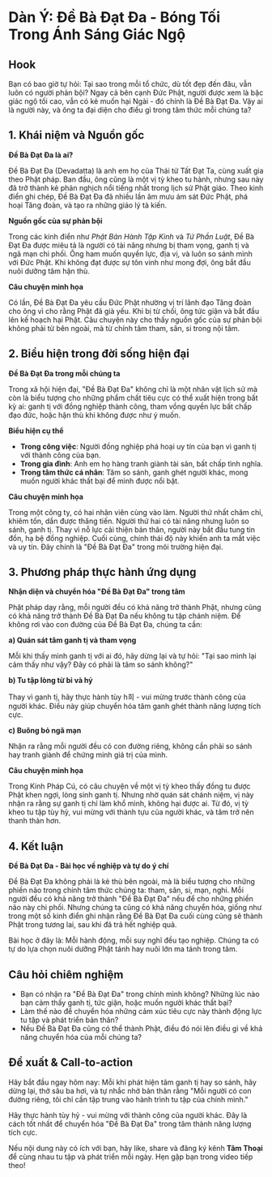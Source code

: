 # Dàn Ý: Đề Bà Đạt Đa - Bóng Tối Trong Ánh Sáng Giác Ngộ

## Hook
Bạn có bao giờ tự hỏi: Tại sao trong mỗi tổ chức, dù tốt đẹp đến đâu, vẫn luôn có người phản bội? Ngay cả bên cạnh Đức Phật, người được xem là bậc giác ngộ tối cao, vẫn có kẻ muốn hại Ngài - đó chính là Đề Bà Đạt Đa. Vậy ai là người này, và ông ta đại diện cho điều gì trong tâm thức mỗi chúng ta?

## 1. Khái niệm và Nguồn gốc

**Đề Bà Đạt Đa là ai?**

Đề Bà Đạt Đa (Devadatta) là anh em họ của Thái tử Tất Đạt Ta, cùng xuất gia theo Phật pháp. Ban đầu, ông cũng là một vị tỳ kheo tu hành, nhưng sau này đã trở thành kẻ phản nghịch nổi tiếng nhất trong lịch sử Phật giáo. Theo kinh điển ghi chép, Đề Bà Đạt Đa đã nhiều lần âm mưu ám sát Đức Phật, phá hoại Tăng đoàn, và tạo ra những giáo lý tà kiến.

**Nguồn gốc của sự phản bội**

Trong các kinh điển như *Phật Bản Hành Tập Kinh* và *Tứ Phần Luật*, Đề Bà Đạt Đa được miêu tả là người có tài năng nhưng bị tham vọng, ganh tị và ngã mạn chi phối. Ông ham muốn quyền lực, địa vị, và luôn so sánh mình với Đức Phật. Khi không đạt được sự tôn vinh như mong đợi, ông bắt đầu nuôi dưỡng tâm hận thù.

**Câu chuyện minh họa**

Có lần, Đề Bà Đạt Đa yêu cầu Đức Phật nhường vị trí lãnh đạo Tăng đoàn cho ông vì cho rằng Phật đã già yếu. Khi bị từ chối, ông tức giận và bắt đầu lên kế hoạch hại Phật. Câu chuyện này cho thấy nguồn gốc của sự phản bội không phải từ bên ngoài, mà từ chính tâm tham, sân, si trong nội tâm.

## 2. Biểu hiện trong đời sống hiện đại

**Đề Bà Đạt Đa trong mỗi chúng ta**

Trong xã hội hiện đại, "Đề Bà Đạt Đa" không chỉ là một nhân vật lịch sử mà còn là biểu tượng cho những phẩm chất tiêu cực có thể xuất hiện trong bất kỳ ai: ganh tị với đồng nghiệp thành công, tham vồng quyền lực bất chấp đạo đức, hoặc hận thù khi không được như ý muốn.

**Biểu hiện cụ thể**

- **Trong công việc**: Người đồng nghiệp phá hoại uy tín của bạn vì ganh tị với thành công của bạn.
- **Trong gia đình**: Anh em họ hàng tranh giành tài sản, bất chấp tình nghĩa.
- **Trong tâm thức cá nhân**: Tâm so sánh, ganh ghét người khác, mong muốn người khác thất bại để mình được nổi bật.

**Câu chuyện minh họa**

Trong một công ty, có hai nhân viên cùng vào làm. Người thứ nhất chăm chỉ, khiêm tốn, dần được thăng tiến. Người thứ hai có tài năng nhưng luôn so sánh, ganh tị. Thay vì nỗ lực cải thiện bản thân, người này bắt đầu tung tin đồn, hạ bệ đồng nghiệp. Cuối cùng, chính thái độ này khiến anh ta mất việc và uy tín. Đây chính là "Đề Bà Đạt Đa" trong môi trường hiện đại.

## 3. Phương pháp thực hành ứng dụng

**Nhận diện và chuyển hóa "Đề Bà Đạt Đa" trong tâm**

Phật pháp dạy rằng, mỗi người đều có khả năng trở thành Phật, nhưng cũng có khả năng trở thành Đề Bà Đạt Đa nếu không tu tập chánh niệm. Để không rơi vào con đường của Đề Bà Đạt Đa, chúng ta cần:

**a) Quán sát tâm ganh tị và tham vọng**

Mỗi khi thấy mình ganh tị với ai đó, hãy dừng lại và tự hỏi: "Tại sao mình lại cảm thấy như vậy? Đây có phải là tâm so sánh không?"

**b) Tu tập lòng từ bi và hỷ**

Thay vì ganh tị, hãy thực hành tùy h희 - vui mừng trước thành công của người khác. Điều này giúp chuyển hóa tâm ganh ghét thành năng lượng tích cực.

**c) Buông bỏ ngã mạn**

Nhận ra rằng mỗi người đều có con đường riêng, không cần phải so sánh hay tranh giành để chứng minh giá trị của mình.

**Câu chuyện minh họa**

Trong Kinh Pháp Cú, có câu chuyện về một vị tỳ kheo thấy đồng tu được Phật khen ngợi, lòng sinh ganh tị. Nhưng nhờ quán sát chánh niệm, vị này nhận ra rằng sự ganh tị chỉ làm khổ mình, không hại được ai. Từ đó, vị tỳ kheo tu tập tùy hỷ, vui mừng với thành tựu của người khác, và tâm trở nên thanh thản hơn.

## 4. Kết luận

**Đề Bà Đạt Đa - Bài học về nghiệp và tự do ý chí**

Đề Bà Đạt Đa không phải là kẻ thù bên ngoài, mà là biểu tượng cho những phiền não trong chính tâm thức chúng ta: tham, sân, si, mạn, nghi. Mỗi người đều có khả năng trở thành "Đề Bà Đạt Đa" nếu để cho những phiền não này chi phối. Nhưng chúng ta cũng có khả năng chuyển hóa, giống như trong một số kinh điển ghi nhận rằng Đề Bà Đạt Đa cuối cùng cũng sẽ thành Phật trong tương lai, sau khi đã trả hết nghiệp quả.

Bài học ở đây là: Mỗi hành động, mỗi suy nghĩ đều tạo nghiệp. Chúng ta có tự do lựa chọn nuôi dưỡng Phật tánh hay nuôi lớn ma tánh trong tâm.

## Câu hỏi chiêm nghiệm

- Bạn có nhận ra "Đề Bà Đạt Đa" trong chính mình không? Những lúc nào bạn cảm thấy ganh tị, tức giận, hoặc muốn người khác thất bại?
- Làm thế nào để chuyển hóa những cảm xúc tiêu cực này thành động lực tu tập và phát triển bản thân?
- Nếu Đề Bà Đạt Đa cũng có thể thành Phật, điều đó nói lên điều gì về khả năng chuyển hóa của mỗi chúng ta?

## Đề xuất & Call-to-action

Hãy bắt đầu ngay hôm nay: Mỗi khi phát hiện tâm ganh tị hay so sánh, hãy dừng lại, thở sâu ba hơi, và tự nhắc nhở bản thân rằng "Mỗi người có con đường riêng, tôi chỉ cần tập trung vào hành trình tu tập của chính mình."

Hãy thực hành tùy hỷ - vui mừng với thành công của người khác. Đây là cách tốt nhất để chuyển hóa "Đề Bà Đạt Đa" trong tâm thành năng lượng tích cực.

Nếu nội dung này có ích với bạn, hãy like, share và đăng ký kênh **Tâm Thoại** để cùng nhau tu tập và phát triển mỗi ngày. Hẹn gặp bạn trong video tiếp theo!